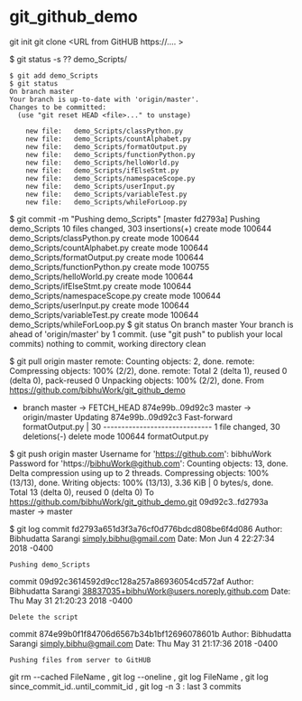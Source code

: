 # git_github_demo

git init
git clone <URL from GitHUB https://.... >

$ git status -s
?? demo_Scripts/

```
$ git add demo_Scripts
$ git status
On branch master
Your branch is up-to-date with 'origin/master'.
Changes to be committed:
  (use "git reset HEAD <file>..." to unstage)

	new file:   demo_Scripts/classPython.py
	new file:   demo_Scripts/countAlphabet.py
	new file:   demo_Scripts/formatOutput.py
	new file:   demo_Scripts/functionPython.py
	new file:   demo_Scripts/helloWorld.py
	new file:   demo_Scripts/ifElseStmt.py
	new file:   demo_Scripts/namespaceScope.py
	new file:   demo_Scripts/userInput.py
	new file:   demo_Scripts/variableTest.py
	new file:   demo_Scripts/whileForLoop.py
```
$ git commit -m "Pushing demo_Scripts"
[master fd2793a] Pushing demo_Scripts
 10 files changed, 303 insertions(+)
 create mode 100644 demo_Scripts/classPython.py
 create mode 100644 demo_Scripts/countAlphabet.py
 create mode 100644 demo_Scripts/formatOutput.py
 create mode 100644 demo_Scripts/functionPython.py
 create mode 100755 demo_Scripts/helloWorld.py
 create mode 100644 demo_Scripts/ifElseStmt.py
 create mode 100644 demo_Scripts/namespaceScope.py
 create mode 100644 demo_Scripts/userInput.py
 create mode 100644 demo_Scripts/variableTest.py
 create mode 100644 demo_Scripts/whileForLoop.py
$ git status
On branch master
Your branch is ahead of 'origin/master' by 1 commit.
  (use "git push" to publish your local commits)
nothing to commit, working directory clean

$ git pull origin master
remote: Counting objects: 2, done.
remote: Compressing objects: 100% (2/2), done.
remote: Total 2 (delta 1), reused 0 (delta 0), pack-reused 0
Unpacking objects: 100% (2/2), done.
From https://github.com/bibhuWork/git_github_demo
 * branch            master     -> FETCH_HEAD
   874e99b..09d92c3  master     -> origin/master
Updating 874e99b..09d92c3
Fast-forward
 formatOutput.py | 30 ------------------------------
 1 file changed, 30 deletions(-)
 delete mode 100644 formatOutput.py


$ git push origin master
Username for 'https://github.com': bibhuWork
Password for 'https://bibhuWork@github.com': 
Counting objects: 13, done.
Delta compression using up to 2 threads.
Compressing objects: 100% (13/13), done.
Writing objects: 100% (13/13), 3.36 KiB | 0 bytes/s, done.
Total 13 (delta 0), reused 0 (delta 0)
To https://github.com/bibhuWork/git_github_demo.git
   09d92c3..fd2793a  master -> master

$ git log
commit fd2793a651d3f3a76cf0d776bdcd808be6f4d086
Author: Bibhudatta Sarangi <simply.bibhu@gmail.com>
Date:   Mon Jun 4 22:27:34 2018 -0400

    Pushing demo_Scripts

commit 09d92c3614592d9cc128a257a86936054cd572af
Author: Bibhudatta Sarangi <38837035+bibhuWork@users.noreply.github.com>
Date:   Thu May 31 21:20:23 2018 -0400

    Delete the script

commit 874e99b0f1f84706d6567b34b1bf12696078601b
Author: Bibhudatta Sarangi <simply.bibhu@gmail.com>
Date:   Thu May 31 21:17:36 2018 -0400

    Pushing files from server to GitHUB


git rm --cached FileName ,
git log --oneline ,
git log FileName ,
git log since_commit_id..until_commit_id , 
git log -n 3 : last 3 commits 
